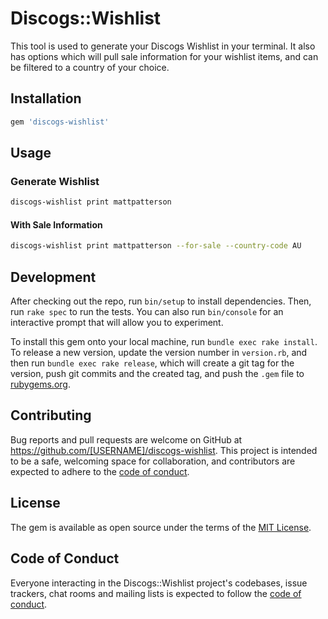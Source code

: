 # Discogs::Wishlist

This tool is used to generate your Discogs Wishlist in your terminal. It also has options which will pull sale information for your wishlist items, and can be filtered to a country of your choice.

## Installation

```ruby
gem 'discogs-wishlist'
```

## Usage

### Generate Wishlist

```bash
discogs-wishlist print mattpatterson
```

#### With Sale Information

```bash
discogs-wishlist print mattpatterson --for-sale --country-code AU
```

## Development

After checking out the repo, run `bin/setup` to install dependencies. Then, run `rake spec` to run the tests. You can also run `bin/console` for an interactive prompt that will allow you to experiment.

To install this gem onto your local machine, run `bundle exec rake install`. To release a new version, update the version number in `version.rb`, and then run `bundle exec rake release`, which will create a git tag for the version, push git commits and the created tag, and push the `.gem` file to [rubygems.org](https://rubygems.org).

## Contributing

Bug reports and pull requests are welcome on GitHub at https://github.com/[USERNAME]/discogs-wishlist. This project is intended to be a safe, welcoming space for collaboration, and contributors are expected to adhere to the [code of conduct](https://github.com/[USERNAME]/discogs-wishlist/blob/master/CODE_OF_CONDUCT.md).

## License

The gem is available as open source under the terms of the [MIT License](https://opensource.org/licenses/MIT).

## Code of Conduct

Everyone interacting in the Discogs::Wishlist project's codebases, issue trackers, chat rooms and mailing lists is expected to follow the [code of conduct](https://github.com/[USERNAME]/discogs-wishlist/blob/master/CODE_OF_CONDUCT.md).
